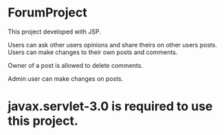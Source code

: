 # ForumProject
This project developed with JSP. 

Users can ask other users opinions and share theirs on other users posts.
Users can make changes to their own posts and comments. 

Owner of a post is allowed to delete comments.

Admin user can make changes on posts.

# javax.servlet-3.0 is required to use this project. 
